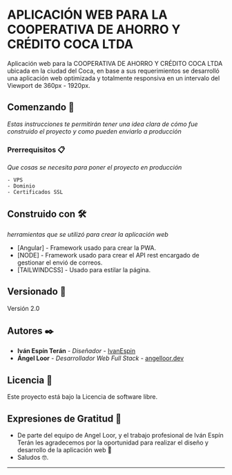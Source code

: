 # APLICACIÓN WEB PARA LA COOPERATIVA DE AHORRO Y CRÉDITO COCA LTDA

Aplicación web para la COOPERATIVA DE AHORRO Y CRÉDITO COCA LTDA ubicada en la ciudad del Coca, en base a sus requerimientos se desarrolló una aplicación web optimizada y totalmente responsiva en un intervalo del Viewport de 360px - 1920px.

## Comenzando 🚀

_Estas instrucciones te permitirán tener una idea clara de cómo fue construido el proyecto y como pueden enviarlo a producción_

### Prerrequisitos 📋

_Que cosas se necesita para poner el proyecto en producción_

```
- VPS
- Dominio
- Certificados SSL

```

## Construido con 🛠️

_herramientas que se utilizó para crear la aplicación web_

- [Angular] - Framework usado para crear la PWA.
- [NODE] - Framework usado para crear el API rest encargado de gestionar el envió de correos.
- [TAILWINDCSS] - Usado para estilar la página.

## Versionado 📌

Versión 2.0

## Autores ✒️

- **Iván Espín Terán** - _Diseñador_ - [IvanEspin](https://instagram.com/ivanspintran)
- **Ángel Loor** - _Desarrollador Web Full Stack_ - [angelloor.dev](https://angelloor.dev)

## Licencia 📄

Este proyecto está bajo la Licencia de software libre.

## Expresiones de Gratitud 🎁

- De parte del equipo de Angel Loor, y el trabajo profesional de Iván Espín Terán les agradecemos por la oportunidad para realizar el diseño y desarrollo de la aplicación web 📢
- Saludos 🤓.

---

